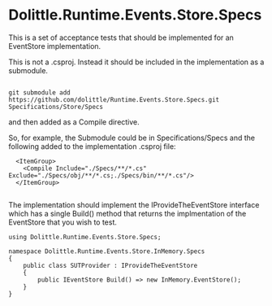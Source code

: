 # Dolittle.Runtime.Events.Store.Specs

This is a set of acceptance tests that should be implemented for an EventStore implementation.

This is not a .csproj.  Instead it should be included in the implementation as a submodule.

```

git submodule add https://github.com/dolittle/Runtime.Events.Store.Specs.git Specifications/Store/Specs

```

and then added as a Compile directive.

So, for example, the Submodule could be in Specifications/Specs and the following added to the 
implementation .csproj file:

```
  <ItemGroup>
    <Compile Include="./Specs/**/*.cs" Exclude="./Specs/obj/**/*.cs;./Specs/bin/**/*.cs"/>
  </ItemGroup>
  
``` 

The implementation should implement the IProvideTheEventStore interface which has a single Build() method
that returns the implmentation of the EventStore that you wish to test.

``` 
using Dolittle.Runtime.Events.Store.Specs;

namespace Dolittle.Runtime.Events.Store.InMemory.Specs
{
    public class SUTProvider : IProvideTheEventStore
    {
        public IEventStore Build() => new InMemory.EventStore();
    }
}

``` 
